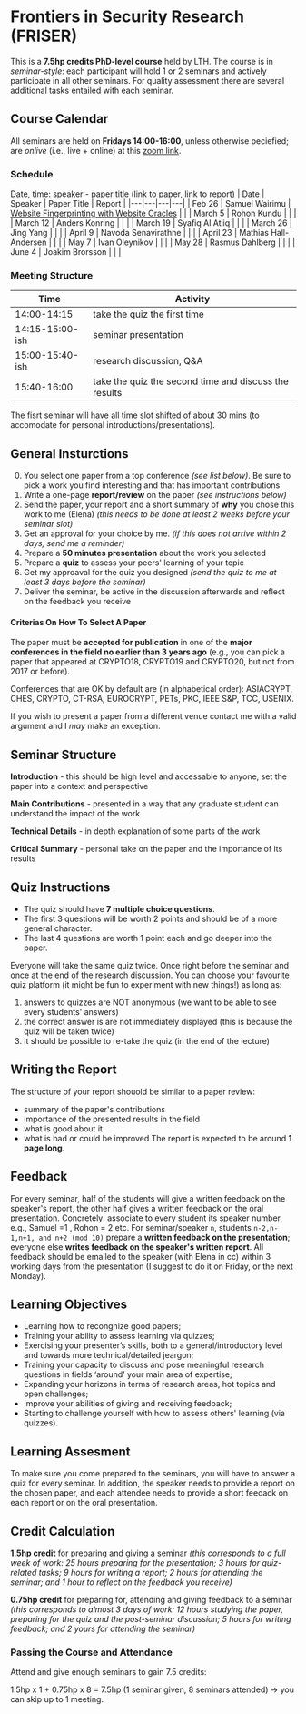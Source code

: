 # Frontiers in Security Research (FRISER)
This is a **7.5hp credits PhD-level course** held by LTH. The course is in *seminar-style*: each participant will hold 1 or 2 seminars and actively participate in all other seminars. For quality assessment there are several additional tasks entailed with each seminar.

## Course Calendar
All seminars are held on **Fridays 14:00-16:00**, unless otherwise peciefied; are *onlive* (i.e., live + online) at this [zoom link](https://lu-se.zoom.us/j/68780371625).

### Schedule
Date, time: speaker - paper title (link to paper, link to report)
| Date  | Speaker  | Paper Title  | Report  | 
|---|---|---|---|
| Feb 26  | Samuel Wairimu  | [Website Fingerprinting with Website Oracles](https://content.sciendo.com/downloadpdf/journals/popets/2020/1/article-p235.xml)  |   |
| March 5  | Rohon Kundu  |   |   |
| March 12  | Anders Konring  |   |   |
| March 19  | Syafiq Al Atiiq  |   |   |
| March 26  | Jing Yang  |   |   |
| April 9  | Navoda Senavirathne  |   |   |
| April 23  | Mathias Hall-Andersen  |   |   |
| May 7  | Ivan Oleynikov  |   |   |
| May 28  | Rasmus Dahlberg  |   |   |
| June 4  | Joakim Brorsson  |   |   |

### Meeting Structure
| Time  | Activity  | 
|---|---|
| 14:00-14:15 | take the quiz the first time |
| 14:15-15:00-ish | seminar presentation |
|15:00-15:40-ish | research discussion, Q&A |
|15:40-16:00 | take the quiz the second time and discuss the results |

The fisrt seminar will have all time slot shifted of about 30 mins (to accomodate for personal introductions/presentations).

## General Insturctions
0. You select one paper from a top conference _(see list below)_. Be sure to pick a work you find interesting and that has important contributions
1. Write a one-page **report/review** on the paper _(see instructions below)_ 
2. Send the paper, your report and a short summary of **why** you chose this work to me (Elena) _(this needs to be done at least 2 weeks before your seminar slot)_
3. Get an approval for your choice by me. _(if this does not arrive within 2 days, send me a reminder)_
4. Prepare a **50 minutes presentation** about the work you selected
5. Prepare a **quiz** to assess your peers' learning of your topic
6. Get my approaval for the quiz you designed _(send the quiz to me at least 3 days before the seminar)_
7. Deliver the seminar, be active in the discussion afterwards and reflect on the feedback you receive

#### Criterias On How To Select A Paper
The paper must be **accepted for publication** in one of the **major conferences in the field no earlier than 3 years ago** 
(e.g., you can pick a paper that appeared at CRYPTO18, CRYPTO19 and CRYPTO20, but not from 2017 or before). 

Conferences that are OK by default are (in alphabetical order): 
ASIACRYPT, CHES, CRYPTO, CT-RSA, EUROCRYPT, PETs, PKC, IEEE S&P, TCC, USENIX.

If you wish to present a paper from a different venue contact me with a valid argument and I _may_ make an exception.

## Seminar Structure
**Introduction** - this should be high level and accessable to anyone, set the paper into a context and perspective

**Main Contributions** - presented in a way that any graduate student can understand the impact of the work

**Technical Details** - in depth explanation of some parts of the work

**Critical Summary** - personal take on the paper and the importance of its results

## Quiz Instructions
* The quiz should have **7 multiple choice questions**.
* The first 3 questions will be worth 2 points and should be of a more general character.
* The last 4 questions are worth 1 point each and go deeper into the paper.

Everyone will take the same quiz twice. Once right before the seminar and once at the end of the research discussion. 
You can choose your favourite quiz platform (it might be fun to experiment with new things!) as long as: 

1. answers to quizzes are NOT anonymous (we want to be able to see every students' answers)
2. the correct answer is are not immediately displayed (this is because the quiz will be taken twice)
3. it should be possible to re-take the quiz (in the end of the lecture)

## Writing the Report
The structure of your report shouold be similar to a paper review: 
- summary of the paper's contributions
- importance of the presented results in the field
- what is good about it
- what is bad or could be improved
The report is expected to be around **1 page long**.

## Feedback
For every seminar, half of the students will give a written feedback on the speaker's report, the other half gives a written feedback on the oral presentation. 
Concretely: associate to every student its speaker number, e.g., Samuel =1 , Rohon = 2 etc. 
For seminar/speaker `n`, students `n-2,n-1,n+1, and n+2 (mod 10)` prepare a **written feedback on the presentation**; everyone else **writes feedback on the speaker's written report**. All feedback should be emailed to the speaker (with Elena in cc) within 3 working days from the presentation (I suggest to do it on Friday, or the next Monday).

## Learning Objectives
* Learning how to recongnize good papers;
* Training your ability to assess learning via quizzes;
* Exercising your presenter’s skills, both to a general/introductory level and towards more technical/detailed jeargon; 
* Training your capacity to discuss and pose meaningful research questions in fields ‘around’ your main area of expertise;
* Expanding your horizons in terms of research areas, hot topics and open challenges;
* Improve your abilities of giving and receiving feedback;
* Starting to challenge yourself with how to assess others' learning (via quizzes).

## Learning Assesment 
To make sure you come prepared to the seminars, you will have to answer a quiz for every seminar. In addition, the speaker needs to provide a report on the chosen paper, and each attendee needs to provide a short feedack on each report or on the oral presentation. 


## Credit Calculation
**1.5hp credit** for preparing and giving a seminar 
*(this corresponds to a full week of work: 25 hours preparing for the presentation; 3 hours for quiz-related tasks; 9 hours for writing a report; 2 hours for attending the seminar; and 1 hour to reflect on the feedback you receive)*

**0.75hp credit** for preparing for, attending and giving feedback to a seminar 
*(this corresponds to almost 3 days of work: 12 hours studying the paper, preparing for the quiz and the post-seminar discussion; 5 hours for writing feedback; and 2 yours for attending the seminar)* 

### Passing the Course and Attendance
Attend and give enough seminars to gain 7.5 credits:

1.5hp x 1 + 0.75hp x 8 = 7.5hp (1 seminar given, 8 seminars attended) -> you can skip up to 1 meeting.
